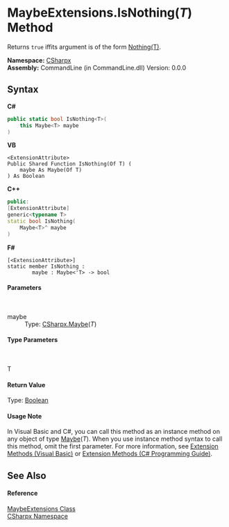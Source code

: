 # MaybeExtensions.IsNothing(*T*) Method 
 

Returns `true` iffits argument is of the form <a href="T_CSharpx_Nothing_1">Nothing(T)</a>.

**Namespace:**&nbsp;<a href="N_CSharpx">CSharpx</a><br />**Assembly:**&nbsp;CommandLine (in CommandLine.dll) Version: 0.0.0

## Syntax

**C#**<br />
``` C#
public static bool IsNothing<T>(
	this Maybe<T> maybe
)

```

**VB**<br />
``` VB
<ExtensionAttribute>
Public Shared Function IsNothing(Of T) ( 
	maybe As Maybe(Of T)
) As Boolean
```

**C++**<br />
``` C++
public:
[ExtensionAttribute]
generic<typename T>
static bool IsNothing(
	Maybe<T>^ maybe
)
```

**F#**<br />
``` F#
[<ExtensionAttribute>]
static member IsNothing : 
        maybe : Maybe<'T> -> bool 

```


#### Parameters
&nbsp;<dl><dt>maybe</dt><dd>Type: <a href="T_CSharpx_Maybe_1">CSharpx.Maybe</a>(*T*)<br /></dd></dl>

#### Type Parameters
&nbsp;<dl><dt>T</dt><dd /></dl>

#### Return Value
Type: <a href="https://docs.microsoft.com/dotnet/api/system.boolean" target="_blank">Boolean</a>

#### Usage Note
In Visual Basic and C#, you can call this method as an instance method on any object of type <a href="T_CSharpx_Maybe_1">Maybe</a>(*T*). When you use instance method syntax to call this method, omit the first parameter. For more information, see <a href="https://docs.microsoft.com/dotnet/visual-basic/programming-guide/language-features/procedures/extension-methods">Extension Methods (Visual Basic)</a> or <a href="https://docs.microsoft.com/dotnet/csharp/programming-guide/classes-and-structs/extension-methods">Extension Methods (C# Programming Guide)</a>.

## See Also


#### Reference
<a href="T_CSharpx_MaybeExtensions">MaybeExtensions Class</a><br /><a href="N_CSharpx">CSharpx Namespace</a><br />